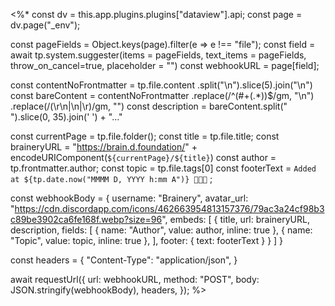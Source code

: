 <%*
const dv = this.app.plugins.plugins["dataview"].api;
const page = dv.page("_env");

const pageFields = Object.keys(page).filter(e => e !== "file");
const field = await tp.system.suggester(items = pageFields, text_items = pageFields, throw_on_cancel=true, placeholder = "")
const webhookURL = page[field];

const contentNoFrontmatter = tp.file.content
	.split("\n").slice(5).join("\n")
const bareContent = contentNoFrontmatter
	.replace(/^(#+(.*))$/gm, "\n")
	.replace(/(\r\n|\n|\r)/gm, "")
const description = bareContent.split(" ").slice(0, 35).join(' ') + "..."

const currentPage = tp.file.folder();
const title = tp.file.title;
const braineryURL = "https://brain.d.foundation/" + encodeURIComponent(`${currentPage}/${title}`)
const author = tp.frontmatter.author;
const topic = tp.file.tags[0]
const footerText = `Added at ${tp.date.now("MMMM D, YYYY h:mm A")} 🎉🎉🎉` ;

const webhookBody = {
	username: "Brainery",
	avatar_url:  "https://cdn.discordapp.com/icons/462663954813157376/79ac3a24cf98b3c89be3902ca6fe168f.webp?size=96",
	embeds: [
		{
			title,
			url: braineryURL,
			description,
			fields: [
			  { name: "Author", value: author, inline: true },
			  { name: "Topic", value: topic, inline: true },
			],
			footer: {
				text: footerText
			}
		}
	]
}

const headers = {
	"Content-Type": "application/json",
}

await requestUrl({
	url: webhookURL,
	method: "POST",
	body: JSON.stringify(webhookBody),
	headers,
});
%>